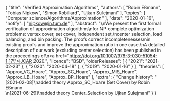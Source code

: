 {
    "title": "Verified Approximation Algorithms",
    "authors": [
        "Robin Eßmann",
        "Tobias Nipkow",
        "Simon Robillard",
        "Ujkan Sulejmani"
    ],
    "topics": [
        "Computer science/Algorithms/Approximation"
    ],
    "date": "2020-01-16",
    "notify": [
        "nipkow@in.tum.de"
    ],
    "abstract": "\nWe present the first formal verification of approximation algorithms\nfor NP-complete optimization problems: vertex cover, set cover, independent set,\ncenter selection, load balancing, and bin packing. The proofs correct incompletenesses\nin existing proofs and improve the approximation ratio in one case.\nA detailed description of our work (excluding center selection) has been published in the proceedings of\n<a href=\"https://doi.org/10.1007/978-3-030-51054-1_17\">IJCAR 2020</a>.",
    "licence": "BSD",
    "olderReleases": [
        {
            "2021": "2021-02-23"
        },
        {
            "2020": "2020-04-18"
        },
        {
            "2019": "2020-01-16"
        }
    ],
    "theories": [
        "Approx_VC_Hoare",
        "Approx_SC_Hoare",
        "Approx_MIS_Hoare",
        "Approx_LB_Hoare",
        "Approx_BP_Hoare"
    ],
    "extra": {
        "Change history": "[2021-02-08]\nadded theory Approx_SC_Hoare (Set Cover) by Robin Eßmann<br>\n[2021-06-29]\nadded theory Center_Selection by Ujkan Sulejmani"
    }
}
